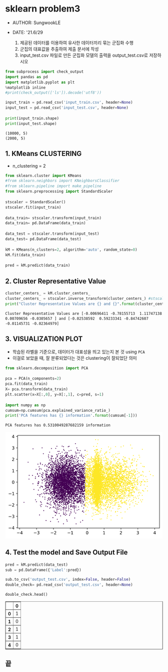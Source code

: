 # sklearn problem3
- AUTHOR: SungwookLE  
- DATE: '21.6/29  

    1. 제공된 데이터를 이용하여 유사한 데이터끼리 묶는 군집화 수행
    2. 군집의 대표값을 추출하여 제출 문서에 작성
    3. input_test.csv 파일로 만든 군집화 모델의 출력을 output_test.csv로 저장하시오


```python
from subprocess import check_output
import pandas as pd
import matplotlib.pyplot as plt
%matplotlib inline
#print(check_output(['ls']).decode('utf8'))
```


```python
input_train = pd.read_csv('input_train.csv', header=None)
input_test = pd.read_csv('input_test.csv', header=None)

print(input_train.shape)
print(input_test.shape)
```

    (10000, 5)
    (2000, 5)


## 1. KMeans CLUSTERING
- n_clustering = 2


```python
from sklearn.cluster import KMeans
#from sklearn.neighbors import KNeighborsClassifier
#from sklearn.pipeline import make_pipeline
from sklearn.preprocessing import StandardScaler

stscaler = StandardScaler()
stscaler.fit(input_train)

data_train= stscaler.transform(input_train)
data_train= pd.DataFrame(data_train)

data_test = stscaler.transform(input_test)
data_test= pd.DataFrame(data_test)

kM = KMeans(n_clusters=2, algorithm='auto', random_state=0)
kM.fit(data_train)

pred = kM.predict(data_train)


```

## 2. Cluster Representative Value


```python
cluster_centers_ = kM.cluster_centers_
cluster_centers_ = stscaler.inverse_transform(cluster_centers_) #stscaler 도메인으로 transform 했었으니까, 원래 데이터 도메인으로 inverse 해주어야함
print("Cluster Representative Values are {} and {}".format(cluster_centers_[0],cluster_centers_[1]))
```

    Cluster Representative Values are [-0.00696411 -0.78155713  1.11747138  0.00709656 -0.0305657 ] and [-0.02538592  0.59233341 -0.84742607 -0.01145731 -0.02364979]


## 3. VISUALIZATION PLOT
- 학습된 라벨을 기준으로, 데이터가 대표성을 띄고 있는지 본 것 using `PCA`
- 이걸로 보았을 때, 잘 분류되었다는 것은 clustering이 잘되었단 의미


```python
from sklearn.decomposition import PCA

pca = PCA(n_components=2)
pca.fit(data_train)
X= pca.transform(data_train)
plt.scatter(x=X[:,0], y=X[:,1], c=pred, s=1)

import numpy as np
cumsum=np.cumsum(pca.explained_variance_ratio_)
print('PCA features has {} information'.format(cumsum[-1]))
```

    PCA features has 0.5310049287682159 information



    
![svg](sklearn_prob3_files/sklearn_prob3_8_1.svg)
    


## 4. Test the model and Save Output File


```python
pred = kM.predict(data_test)
sub = pd.DataFrame({'Label':pred})
```


```python
sub.to_csv('output_test.csv', index=False, header=False)
double_check= pd.read_csv('output_test.csv', header=None)
```


```python
double_check.head()
```




<div>
<style scoped>
    .dataframe tbody tr th:only-of-type {
        vertical-align: middle;
    }

    .dataframe tbody tr th {
        vertical-align: top;
    }

    .dataframe thead th {
        text-align: right;
    }
</style>
<table border="1" class="dataframe">
  <thead>
    <tr style="text-align: right;">
      <th></th>
      <th>0</th>
    </tr>
  </thead>
  <tbody>
    <tr>
      <th>0</th>
      <td>1</td>
    </tr>
    <tr>
      <th>1</th>
      <td>0</td>
    </tr>
    <tr>
      <th>2</th>
      <td>1</td>
    </tr>
    <tr>
      <th>3</th>
      <td>1</td>
    </tr>
    <tr>
      <th>4</th>
      <td>0</td>
    </tr>
  </tbody>
</table>
</div>



## 끝
